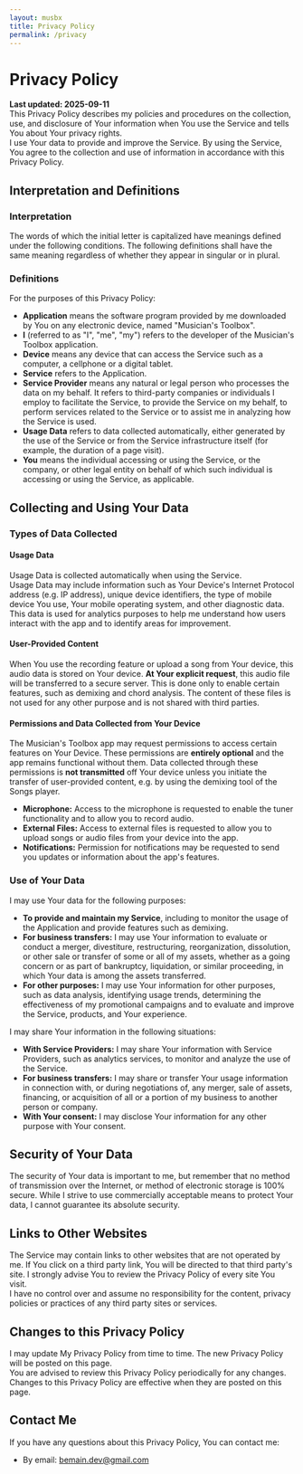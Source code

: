 ```yaml
---
layout: musbx
title: Privacy Policy
permalink: /privacy
---
```


# Privacy Policy

**Last updated: 2025-09-11**  
This Privacy Policy describes my policies and procedures on the collection, use, and disclosure of Your information when You use the Service and tells You about Your privacy rights.  
I use Your data to provide and improve the Service. By using the Service, You agree to the collection and use of information in accordance with this Privacy Policy.

## Interpretation and Definitions

### Interpretation

The words of which the initial letter is capitalized have meanings defined under the following conditions. The following definitions shall have the same meaning regardless of whether they appear in singular or in plural.

### Definitions

For the purposes of this Privacy Policy:

* **Application** means the software program provided by me downloaded by You on any electronic device, named "Musician's Toolbox".  
* **I** (referred to as "I", "me", "my") refers to the developer of the Musician's Toolbox application.  
* **Device** means any device that can access the Service such as a computer, a cellphone or a digital tablet.  
* **Service** refers to the Application.  
* **Service Provider** means any natural or legal person who processes the data on my behalf. It refers to third-party companies or individuals I employ to facilitate the Service, to provide the Service on my behalf, to perform services related to the Service or to assist me in analyzing how the Service is used.  
* **Usage Data** refers to data collected automatically, either generated by the use of the Service or from the Service infrastructure itself (for example, the duration of a page visit).  
* **You** means the individual accessing or using the Service, or the company, or other legal entity on behalf of which such individual is accessing or using the Service, as applicable.

## Collecting and Using Your Data

### Types of Data Collected

#### Usage Data

Usage Data is collected automatically when using the Service.  
Usage Data may include information such as Your Device's Internet Protocol address (e.g. IP address), unique device identifiers, the type of mobile device You use, Your mobile operating system, and other diagnostic data. This data is used for analytics purposes to help me understand how users interact with the app and to identify areas for improvement.

#### User-Provided Content

When You use the recording feature or upload a song from Your device, this audio data is stored on Your device. **At Your explicit request**, this audio file will be transferred to a secure server. This is done only to enable certain features, such as demixing and chord analysis. The content of these files is not used for any other purpose and is not shared with third parties.

#### Permissions and Data Collected from Your Device

The Musician's Toolbox app may request permissions to access certain features on Your Device. These permissions are **entirely optional** and the app remains functional without them. Data collected through these permissions is **not transmitted** off Your device unless you initiate the transfer of user-provided content, e.g. by using the demixing tool of the Songs player.

* **Microphone:** Access to the microphone is requested to enable the tuner functionality and to allow you to record audio.  
* **External Files:** Access to external files is requested to allow you to upload songs or audio files from your device into the app.  
* **Notifications:** Permission for notifications may be requested to send you updates or information about the app's features.

### Use of Your Data

I may use Your data for the following purposes:

* **To provide and maintain my Service**, including to monitor the usage of the Application and provide features such as demixing.  
* **For business transfers:** I may use Your information to evaluate or conduct a merger, divestiture, restructuring, reorganization, dissolution, or other sale or transfer of some or all of my assets, whether as a going concern or as part of bankruptcy, liquidation, or similar proceeding, in which Your data is among the assets transferred.  
* **For other purposes:** I may use Your information for other purposes, such as data analysis, identifying usage trends, determining the effectiveness of my promotional campaigns and to evaluate and improve the Service, products, and Your experience.

I may share Your information in the following situations:

* **With Service Providers:** I may share Your information with Service Providers, such as analytics services, to monitor and analyze the use of the Service.  
* **For business transfers:** I may share or transfer Your usage information in connection with, or during negotiations of, any merger, sale of assets, financing, or acquisition of all or a portion of my business to another person or company.  
* **With Your consent:** I may disclose Your information for any other purpose with Your consent.

## Security of Your Data

The security of Your data is important to me, but remember that no method of transmission over the Internet, or method of electronic storage is 100% secure. While I strive to use commercially acceptable means to protect Your data, I cannot guarantee its absolute security.

## Links to Other Websites

The Service may contain links to other websites that are not operated by me. If You click on a third party link, You will be directed to that third party's site. I strongly advise You to review the Privacy Policy of every site You visit.  
I have no control over and assume no responsibility for the content, privacy policies or practices of any third party sites or services.

## Changes to this Privacy Policy

I may update My Privacy Policy from time to time. The new Privacy Policy will be posted on this page.  
You are advised to review this Privacy Policy periodically for any changes. Changes to this Privacy Policy are effective when they are posted on this page.

## Contact Me

If you have any questions about this Privacy Policy, You can contact me:

* By email: [bemain.dev@gmail.com](mailto:bemain.dev@gmail.com)